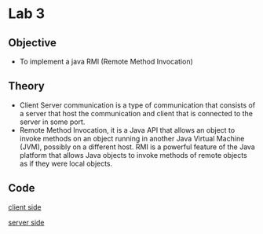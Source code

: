 # Lab 3

## Objective

- To implement a java RMI (Remote Method Invocation)

## Theory

- Client Server communication is a type of communication that consists of a server that host the communication and client that is connected to the server in some port.
- Remote Method Invocation, it is a Java API that allows an object to invoke methods on an object running in another Java Virtual Machine (JVM), possibly on a different host. RMI is a powerful feature of the Java platform that allows Java objects to invoke methods of remote objects as if they were local objects.

## Code

[client side](https://github.com/college-related/Labs-7th-sems/tree/main/Distributed%20System%20(DS)/lab3/ClientRMI.java)

[server side](https://github.com/college-related/Labs-7th-sems/tree/main/Distributed%20System%20(DS)/lab3/ServerRMI.java)